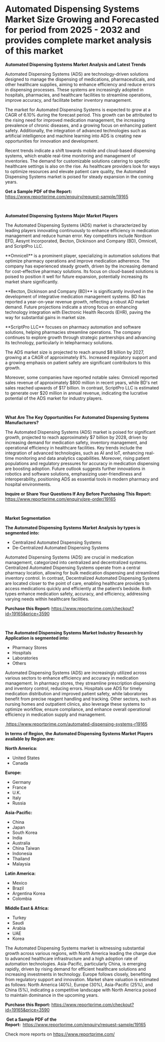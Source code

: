 <p><h1>Automated Dispensing Systems Market Size Growing and Forecasted for period from 2025 - 2032 and provides complete market analysis of this market</h1></p><p><strong>Automated Dispensing Systems Market Analysis and Latest Trends</strong></p>
<p><p>Automated Dispensing Systems (ADS) are technology-driven solutions designed to manage the dispensing of medications, pharmaceuticals, and other healthcare supplies, aiming to enhance efficiency and reduce errors in dispensing processes. These systems are increasingly adopted in hospitals, pharmacies, and healthcare facilities to streamline operations, improve accuracy, and facilitate better inventory management.</p><p>The market for Automated Dispensing Systems is expected to grow at a CAGR of 6.10% during the forecast period. This growth can be attributed to the rising need for improved medication management, the increasing prevalence of chronic diseases, and a growing focus on enhancing patient safety. Additionally, the integration of advanced technologies such as artificial intelligence and machine learning into ADS is creating new opportunities for innovation and development.</p><p>Recent trends indicate a shift towards mobile and cloud-based dispensing systems, which enable real-time monitoring and management of inventories. The demand for customizable solutions catering to specific healthcare settings is also on the rise. As healthcare providers look for ways to optimize resources and elevate patient care quality, the Automated Dispensing Systems market is poised for steady expansion in the coming years.</p></p>
<p><strong>Get a Sample PDF of the Report:&nbsp;</strong> <a href="https://www.reportprime.com/enquiry/request-sample/19165?utm_campaign=3501&utm_medium=2&utm_source=Github&utm_content=ia&utm_term=19032025&utm_id=automated-dispensing-systems">https://www.reportprime.com/enquiry/request-sample/19165</a></p>
<p>&nbsp;</p>
<p><strong>Automated Dispensing Systems Major Market Players</strong></p>
<p><p>The Automated Dispensing Systems (ADS) market is characterized by leading players innovating continuously to enhance efficiency in medication management and reduce human error. Key competitors include Nordson EFD, Aesynt Incorporated, Becton, Dickinson and Company (BD), Omnicell, and ScriptPro LLC.</p><p>**Omnicell** is a prominent player, specializing in automation solutions that optimize pharmacy operations and improve medication adherence. The company has experienced steady growth, driven by the increasing demand for cost-effective pharmacy solutions. Its focus on cloud-based solutions is poised to position it well for future expansion, potentially increasing its market share significantly.</p><p>**Becton, Dickinson and Company (BD)** is significantly involved in the development of integrative medication management systems. BD has reported a year-on-year revenue growth, reflecting a robust AD market demand. Future projections indicate a strong focus on enhancing technology integration with Electronic Health Records (EHR), paving the way for substantial gains in market size.</p><p>**ScriptPro LLC** focuses on pharmacy automation and software solutions, helping pharmacies streamline operations. The company continues to explore growth through strategic partnerships and advancing its technology, particularly in telepharmacy solutions.</p><p>The ADS market size is projected to reach around $8 billion by 2027, growing at a CAGR of approximately 8%. Increased regulatory support and a growing emphasis on patient safety are significant contributors to this growth.</p><p>Moreover, some companies have reported notable sales: Omnicell reported sales revenue of approximately $800 million in recent years, while BD's net sales reached upwards of $17 billion. In contrast, ScriptPro LLC is estimated to generate over $20 million in annual revenue, indicating the lucrative potential of the ADS market for industry players.</p></p>
<p>&nbsp;</p>
<p><strong>What Are The Key Opportunities For Automated Dispensing Systems Manufacturers?</strong></p>
<p><p>The Automated Dispensing Systems (ADS) market is poised for significant growth, projected to reach approximately $7 billion by 2028, driven by increasing demand for medication safety, inventory management, and operational efficiency in healthcare facilities. Key trends include the integration of advanced technologies, such as AI and IoT, enhancing real-time monitoring and data analytics capabilities. Moreover, rising patient populations and regulatory pressures for accuracy in medication dispensing are boosting adoption. Future outlook suggests further innovations in robotics and software solutions, emphasizing user-friendliness and interoperability, positioning ADS as essential tools in modern pharmacy and hospital environments.</p></p>
<p><strong>Inquire or Share Your Questions If Any Before Purchasing This Report:</strong> <a href="https://www.reportprime.com/enquiry/pre-order/19165?utm_campaign=3501&utm_medium=2&utm_source=Github&utm_content=ia&utm_term=19032025&utm_id=automated-dispensing-systems">https://www.reportprime.com/enquiry/pre-order/19165</a></p>
<p>&nbsp;</p>
<p><strong>Market Segmentation</strong></p>
<p><strong>The Automated Dispensing Systems Market Analysis by types is segmented into:</strong></p>
<p><ul><li>Centralized Automated Dispensing Systems</li><li>De-Centralized Automated Dispensing Systems</li></ul></p>
<p><p>Automated Dispensing Systems (ADS) are crucial in medication management, categorized into centralized and decentralized systems. Centralized Automated Dispensing Systems operate from a central pharmacy location, allowing for bulk medication dispensing and streamlined inventory control. In contrast, Decentralized Automated Dispensing Systems are located closer to the point of care, enabling healthcare providers to access medications quickly and efficiently at the patient’s bedside. Both types enhance medication safety, accuracy, and efficiency, addressing varying needs within healthcare facilities.</p></p>
<p><strong>Purchase this Report:&nbsp;</strong><a href="https://www.reportprime.com/checkout?id=19165&price=3590&utm_campaign=3501&utm_medium=2&utm_source=Github&utm_content=ia&utm_term=19032025&utm_id=automated-dispensing-systems">https://www.reportprime.com/checkout?id=19165&price=3590</a></p>
<p>&nbsp;</p>
<p><strong>The Automated Dispensing Systems Market Industry Research by Application is segmented into:</strong></p>
<p><ul><li>Pharmacy Stores</li><li>Hospitals</li><li>Laboratories</li><li>Others</li></ul></p>
<p><p>Automated Dispensing Systems (ADS) are increasingly utilized across various sectors to enhance efficiency and accuracy in medication management. In pharmacy stores, they streamline prescription dispensing and inventory control, reducing errors. Hospitals use ADS for timely medication distribution and improved patient safety, while laboratories benefit from precise reagent handling and tracking. Other sectors, such as nursing homes and outpatient clinics, also leverage these systems to optimize workflow, ensure compliance, and enhance overall operational efficiency in medication supply and management.</p></p>
<p><a href="https://www.reportprime.com/automated-dispensing-systems-r19165?utm_campaign=3501&utm_medium=2&utm_source=Github&utm_content=ia&utm_term=19032025&utm_id=automated-dispensing-systems">&nbsp;https://www.reportprime.com/automated-dispensing-systems-r19165</a></p>
<p><strong>In terms of Region, the Automated Dispensing Systems Market Players available by Region are:</strong></p>
<p>
    <p> <strong> North America: </strong>
        <ul>
            <li>United States</li>
            <li>Canada</li>
        </ul>
        </p> 
    <p> <strong> Europe: </strong>
        <ul>
            <li>Germany</li>
            <li>France</li>
            <li>U.K.</li>
            <li>Italy</li>
            <li>Russia</li>
        </ul>
        </p> 
    <p> <strong> Asia-Pacific: </strong>
        <ul>
            <li>China</li>
            <li>Japan</li>
            <li>South Korea</li>
            <li>India</li>
            <li>Australia</li>
            <li>China Taiwan</li>
            <li>Indonesia</li>
            <li>Thailand</li>
            <li>Malaysia</li>
        </ul>
        </p> 
    <p> <strong> Latin America: </strong>
        <ul>
            <li>Mexico</li>
            <li>Brazil</li>
            <li>Argentina Korea</li>
            <li>Colombia</li>
        </ul>
        </p> 
    <p> <strong> Middle East & Africa: </strong>
        <ul>
            <li>Turkey</li>
            <li>Saudi</li>
            <li>Arabia</li>
            <li>UAE</li>
            <li>Korea</li>
        </ul>
    </p>
    </p>
<p><p>The Automated Dispensing Systems market is witnessing substantial growth across various regions, with North America leading the charge due to advanced healthcare infrastructure and a high adoption rate of automation technologies. Asia-Pacific, particularly China, is emerging rapidly, driven by rising demand for efficient healthcare solutions and increasing investments in technology. Europe follows closely, benefiting from regulatory support and innovation. Market share valuation is estimated as follows: North America (40%), Europe (30%), Asia-Pacific (25%), and China (5%), indicating a competitive landscape with North America poised to maintain dominance in the upcoming years.</p></p>
<p><strong>Purchase this Report: </strong><a href="https://www.reportprime.com/checkout?id=19165&price=3590&utm_campaign=3501&utm_medium=2&utm_source=Github&utm_content=ia&utm_term=19032025&utm_id=automated-dispensing-systems">https://www.reportprime.com/checkout?id=19165&price=3590</a></p>
<p>&nbsp;<strong>Get a Sample PDF of the Report:&nbsp;&nbsp;</strong><a href="https://www.reportprime.com/enquiry/request-sample/19165?utm_campaign=3501&utm_medium=2&utm_source=Github&utm_content=ia&utm_term=19032025&utm_id=automated-dispensing-systems">https://www.reportprime.com/enquiry/request-sample/19165</a></p>
<p><strong></strong></p>
<p>Check more reports on <a href="https://www.reportprime.com/?utm_campaign=3501&utm_medium=2&utm_source=Github&utm_content=ia&utm_term=19032025&utm_id=automated-dispensing-systems">https://www.reportprime.com/</a></p>